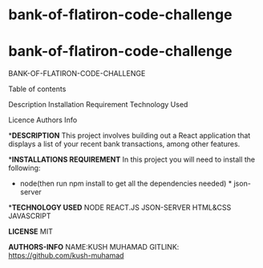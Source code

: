 # bank-of-flatiron-code-challenge

# bank-of-flatiron-code-challenge

BANK-OF-FLATIRON-CODE-CHALLENGE

Table of contents

Description
Installation Requirement
Technology Used

Licence
Authors Info

***DESCRIPTION**
This project involves   building out a React application that displays a list of your recent bank transactions, among other features.

***INSTALLATIONS REQUIREMENT**
In this project you will need to install the following:
 
 * node(then run npm install to get all the dependencies needed) *
 json-server

 ***TECHNOLOGY USED**
 NODE
 REACT.JS
 JSON-SERVER
 HTML&CSS
 JAVASCRIPT

 **LICENSE**
 MIT

 **AUTHORS-INFO**
 NAME:KUSH MUHAMAD
 GITLINK: https://github.com/kush-muhamad


